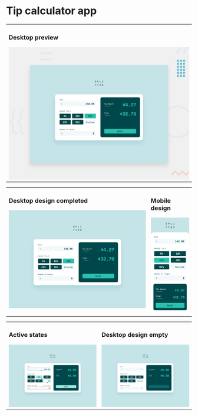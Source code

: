 # Tip calculator app

<table>
  <tr>
    <td>
      <h3> Desktop preview </h3>
      <img src="./assets/design/desktop-preview.jpg" />
    </td>
  </tr>
</table>
<table>
  <tr valign="top">
    <td width="76.5%">
      <h3> Desktop design completed </h3>
      <img src="./assets/design/desktop-design-completed.jpg" />
    </td>
    <td>
      <h3> Mobile design </h3>
      <img src="./assets/design/mobile-design.jpg" />
    </td>
  </tr> 
</table>
<table>
  <tr valign="top"> 
    <td width="50%">
      <h3> Active states </h3>
      <img src="./assets/design/active-states.jpg" />
    </td>
    <td>
      <h3> Desktop design empty </h3>
      <img src="./assets/design/desktop-design-empty.jpg" />
    </td>
  </tr> 
</table>

